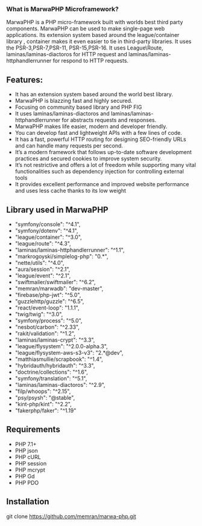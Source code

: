 ### What is MarwaPHP Microframework?
MarwaPHP is a PHP micro-framework built with worlds best third party components. MarwaPHP can be used to make single-page web applications. Its extension system based around the league/container library , container makes it even easier to tie in third-party libraries. It uses the PSR-3,PSR-7,PSR-11, PSR-15,PSR-16. It uses League\Route, laminas/laminas-diactoros for HTTP request and laminas/laminas-httphandlerrunner for respond to HTTP requests.

## Features:

* It has an extension system based around the world best library. 
* MarwaPHP is blazzing fast and highly secured.
* Focusing on community based library and PHP FIG
* It uses laminas/laminas-diactoros and  laminas/laminas-httphandlerrunner for abstracts requests and responses.
* MarwaPHP makes life easier, modern and developer friendly.
* You can develop fast and lightweight APIs with a few lines of code.
* It has a fast, powerful HTTP routing for designing SEO-friendly URLs and can handle many requests per second.
* It’s a modern framework that follows up-to-date software development practices and secured cookies to improve system security.
* It’s not restrictive and offers a lot of freedom while supporting many vital functionalities such as dependency injection for controlling external tools
* It provides excellent performance and improved website performance and uses less cache thanks to its low weight


## Library used in MarwaPHP

+  "symfony/console": "^4.1",
+  "symfony/dotenv": "^4.1",
+  "league/container": "^3.0",
+  "league/route": "^4.3",
+  "laminas/laminas-httphandlerrunner": "^1.1",
+  "markrogoyski/simplelog-php": "0.*",
+  "nette/utils": "^4.0",
+  "aura/session": "^2.1",
+  "league/event": "^2.1",
+  "swiftmailer/swiftmailer": "^6.2",
+  "memran/marwadb": "dev-master",
+  "firebase/php-jwt": "^5.0",
+  "guzzlehttp/guzzle": "^6.5",
+  "react/event-loop": "1.1.1",
+  "twig/twig": "^3.0",
+  "symfony/process": "^5.0",
+  "nesbot/carbon": "^2.33",
+  "rakit/validation": "^1.2",
+  "laminas/laminas-crypt": "^3.3",
+  "league/flysystem": "^2.0.0-alpha.3",
+  "league/flysystem-aws-s3-v3": "2.*@dev",
+  "matthiasmullie/scrapbook": "^1.4",
+  "hybridauth/hybridauth": "^3.3",
+  "doctrine/collections": "^1.6",
+  "symfony/translation": "^5.1",
+  "laminas/laminas-diactoros": "^2.9",
+  "filp/whoops": "^2.15",
+  "psy/psysh": "@stable",
+  "kint-php/kint": "^2.2",
+  "fakerphp/faker": "^1.19"

## Requirements
+ PHP 7.1+
+ PHP json
+ PHP cURL
+ PHP session
+ PHP mcrypt
+ PHP Gd
+ PHP PDO

## Installation

git clone https://github.com/memran/marwa-php.git



